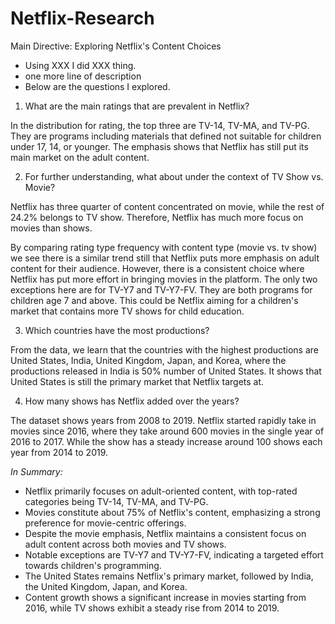 # Netflix-Research
Main Directive: Exploring Netflix's Content Choices
* Using XXX I did XXX thing.
* one more line of description
* Below are the questions I explored.

1. What are the main ratings that are prevalent in Netflix?

In the distribution for rating, the top three are TV-14, TV-MA, and TV-PG. They are programs including materials that defined not suitable for children under 17, 14, or younger. The emphasis shows that Netflix has still put its main market on the adult content.

2. For further understanding, what about under the context of TV Show vs. Movie?

Netflix has three quarter of content concentrated on movie, while the rest of 24.2% belongs to TV show. Therefore, Netflix has much more focus on movies than shows.

By comparing rating type frequency with content type (movie vs. tv show) we see there is a similar trend still that Netflix puts more emphasis on adult content for their audience. However, there is a consistent choice where Netflix has put more effort in bringing movies in the platform. The only two exceptions here are for TV-Y7 and TV-Y7-FV. They are both programs for children age 7 and above. This could be Netflix aiming for a children's market that contains more TV shows for child education.

3. Which countries have the most productions?

From the data, we learn that the countries with the highest productions are United States, India, United Kingdom, Japan, and Korea, where the productions released in India is 50% number of United States. It shows that United States is still the primary market that Netflix targets at.

4. How many shows has Netflix added over the years?

The dataset shows years from 2008 to 2019. Netflix started rapidly take in movies since 2016, where they take around 600 movies in the single year of 2016 to 2017. While the show has a steady increase around 100 shows each year from 2014 to 2019.

_In Summary:_
* Netflix primarily focuses on adult-oriented content, with top-rated categories being TV-14, TV-MA, and TV-PG.
* Movies constitute about 75% of Netflix's content, emphasizing a strong preference for movie-centric offerings.
* Despite the movie emphasis, Netflix maintains a consistent focus on adult content across both movies and TV shows.
* Notable exceptions are TV-Y7 and TV-Y7-FV, indicating a targeted effort towards children's programming.
* The United States remains Netflix's primary market, followed by India, the United Kingdom, Japan, and Korea.
* Content growth shows a significant increase in movies starting from 2016, while TV shows exhibit a steady rise from 2014 to 2019.
